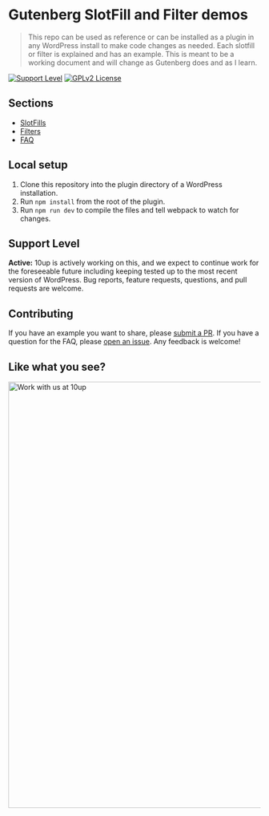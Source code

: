 # Gutenberg SlotFill and Filter demos

> This repo can be used as reference or can be installed as a plugin in any WordPress install to make code changes as needed.
Each slotfill or filter is explained and has an example. This is meant to be a working document and will change as Gutenberg does and as I learn.

[![Support Level](https://img.shields.io/badge/support-active-green.svg)](#support-level) [![GPLv2 License](https://img.shields.io/github/license/10up/slotfill-and-filter-demos.svg)](https://github.com/10up/slotfill-and-filter-demos/blob/develop/LICENSE.md)

## Sections

* [SlotFills](./src/slots)
* [Filters](./src/filters)
* [FAQ](./src/faq)

## Local setup

1. Clone this repository into the plugin directory of a WordPress installation.
2. Run `npm install` from the root of the plugin.
3. Run `npm run dev` to compile the files and tell webpack to watch for changes.

## Support Level

**Active:** 10up is actively working on this, and we expect to continue work for the foreseeable future including keeping tested up to the most recent version of WordPress.  Bug reports, feature requests, questions, and pull requests are welcome.

## Contributing

If you have an example you want to share, please [submit a PR](https://github.com/10up/slotfill-and-filter-demos/compare). If you have a question for the FAQ, please [open an issue](https://github.com/10up/slotfill-and-filter-demos/issues/new/choose).
Any feedback is welcome!

## Like what you see?

<a href="http://10up.com/contact/"><img src="https://10up.com/uploads/2016/10/10up-Github-Banner.png" width="850" alt="Work with us at 10up"></a>
